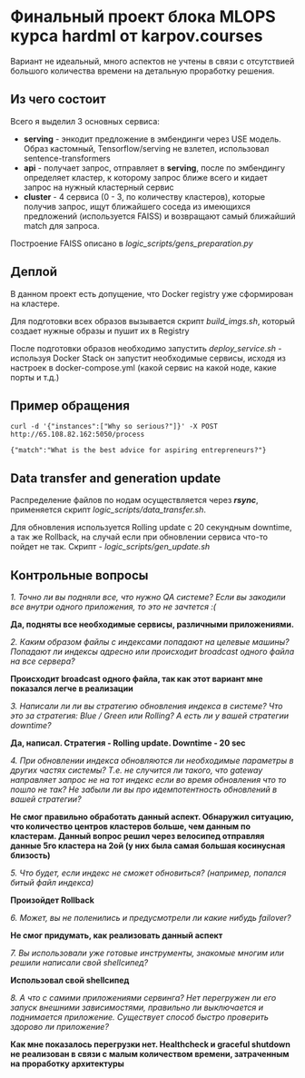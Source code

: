 # Финальный проект блока MLOPS курса hardml от karpov.courses

Вариант не идеальный, много аспектов не учтены в связи с отсутствией большого количества времени на детальную проработку решения.

## Из чего состоит

Всего я выделил 3 основных сервиса:

 - **serving** - энкодит предложение в эмбендинги через USE модель. Образ кастомный, Tensorflow/serving не взлетел, использовал sentence-transformers
 - **api** - получает запрос, отправляет в **serving**, после по эмбендингу определяет кластер, к которому запрос ближе всего и кидает запрос на нужный кластерный сервис
 - **cluster** - 4 сервиса (0 - 3, по количеству кластеров),  которые получив запрос, ищут ближайшего соседа из имеющихся предложений (используется FAISS) и возвращают самый ближайший match для запроса.

Построение FAISS описано в *logic_scripts/gens_preparation.py*

## Деплой

В данном проект есть допущение, что Docker registry уже сформирован на кластере.

Для подготовки всех образов вызывается скрипт *build_imgs.sh*, который создает нужные образы и пушит их в Registry

После подготовки образов необходимо запустить *deploy_service.sh* - используя Docker Stack он запустит необходимые сервисы, исходя из настроек в docker-compose.yml (какой сервис на какой ноде, какие порты и т.д.)

## Пример обращения
```
curl -d '{"instances":["Why so serious?"]}' -X POST  http://65.108.82.162:5050/process
```
```
{"match":"What is the best advice for aspiring entrepreneurs?"}
```
## Data transfer and generation update

Распределение файлов по нодам осуществляется через ***rsync***, применяется скрипт *logic_scripts/data_transfer.sh*.

Для обновления используется Rolling update c 20 секундным downtime, а так же Rollback, на случай если при обновлении сервиса что-то пойдет не так. Скрипт - *logic_scripts/gen_update.sh*

## Контрольные вопросы
*1. Точно ли вы подняли все, что нужно QA системе? Если вы закодили все внутри одного приложения, то это не зачтется :(*

**Да, подняты все необходимые сервисы, различными приложениями.**

*2. Каким образом файлы с индексами попадают на целевые машины? Попадают ли индексы адресно или происходит broadcast одного файла на все сервера?*

**Происходит broadcast одного файла, так как этот вариант мне показался легче в реализации**

*3. Написали ли ли вы стратегию обновления индекса в системе? Что это за стратегия: Blue / Green или Rolling? А есть ли у вашей стратегии downtime?*

**Да, написал. Стратегия - Rolling update. Downtime - 20 sec**

*4. При обновлении индекса обновляются ли необходимые параметры в других частях системы?
Т.е. не случится ли такого, что gateway направляет запрос не на тот индекс если во время обновления что то пошло не так? Не забыли ли вы про идемпотентность обновлений в вашей стратегии?*

**Не смог правильно обработать данный аспект. Обнаружил ситуацию, что количество центров кластеров больше, чем данным по кластерам. Данный вопрос решил через велосипед отправляя данные 5го кластера на 2ой (у них была самая большая косинусная близость)**

*5. Что будет, если индекс не сможет обновиться? (например, попался битый файл индекса)*

**Произойдет Rollback**

*6. Может, вы не поленились и предусмотрели ли какие нибудь failover?*

**Не смог придумать, как реализовать данный аспект**

*7. Вы использовали уже готовые инструменты, знакомые многим или решили написали свой shellсипед?*

**Использовал свой shellсипед**

*8. А что с самими приложениями сервинга? Нет перегружен ли его запуск внешними зависимостями, правильно ли выключается и поднимается приложение. Существует способ быстро проверить здорово ли приложение?*

**Как мне показалось перегрузки нет. Healthcheck и graceful shutdown не реализован в связи с малым количеством времени, затраченным на проработку архитектуры**


